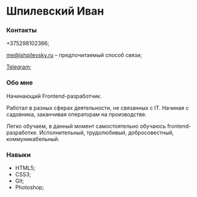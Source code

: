 # Шпилевский Иван 

### Контакты
+375298102366;


me@ishpilevsky.ru – предпочитаемый способ связи;


[Telegram](https://https://t.me/ishpilevsky);

### Обо мне
Начинающий Frontend-разработчик.


Работал в разных сферах деятельности, не связанных с IT. Начиная с садовника, заканчивая операторам на производстве.


Легко обучаем, в данный момент самостоятельно обучаюсь frontend-разработке. Исполнительный, трудолюбивый, добросовестный, коммуникабельный.

### Навыки
- HTML5; 
- CSS3; 
- Git;
- Photoshop;